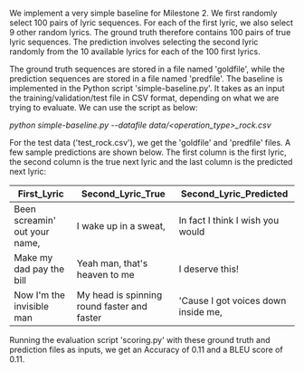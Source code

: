 We implement a very simple baseline for Milestone 2. We first randomly select 100 pairs of lyric sequences. For each of the first lyric, we also select 9 other random lyrics. The ground truth therefore contains 100 pairs of true lyric sequences. The prediction involves selecting the second lyric randomly from the 10 available lyrics for each of the 100 first lyrics. 

The ground truth sequences are stored in a file named 'goldfile', while the prediction sequences are stored in a file named 'predfile'. The baseline is implemented in the Python script 'simple-baseline.py'. It takes as an input the training/validation/test file in CSV format, depending on what we are trying to evaluate. We can use the script as below:

*python simple-baseline.py --datafile data/<operation_type>_rock.csv*<br>

For the test data ('test_rock.csv'), we get the 'goldfile' and 'predfile' files. A few sample predictions are shown below. The first column is the first lyric, the second column is the true next lyric and the last column is the predicted next lyric:

| First_Lyric                   | Second_Lyric_True                           | Second_Lyric_Predicted              |
|-------------------------------|---------------------------------------------|-------------------------------------|
| Been screamin' out your name, | I wake up in a sweat,                       | In fact I think I wish you would    |
| Make my dad pay the bill      | Yeah man, that's heaven to me               | I deserve this!                     |
| Now I'm the invisible man     | My head is spinning round faster and faster | 'Cause I got voices down inside me, |

Running the evaluation script 'scoring.py' with these ground truth and prediction files as inputs, we get an Accuracy of 0.11 and a BLEU score of 0.11.